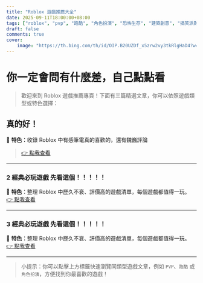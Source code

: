 ```yaml
---
title: "Roblox 遊戲推薦大全"
date: 2025-09-11T18:00:00+08:00
tags: ["roblox", "pvp", "跑酷", "角色扮演", "恐怖生存", "建築創意", "搞笑派對"]
draft: false
comments: true
cover:
    image: "https://th.bing.com/th/id/OIP.B20UZDf_x5zrw2vy3tkRlgHaD4?w=328&h=180&c=7&r=0&o=7&dpr=2&pid=1.7&rm=3" 
---
```



# 你一定會問有什麼差，自己點點看

> 歡迎來到 Roblox 遊戲推薦專頁！下面有三篇精選文章，你可以依照遊戲類型或特色選擇：

## 真的好！
📌 **特色**：收錄 Roblox 中有感筆電真的喜歡的，還有魏巍評論 

> [👉 點我查看](https://kaihchs118.github.io/kai_studio/posts/roblox/)
---
### 2 經典必玩遊戲 先看這個！！！！！
📌 **特色**：整理 Roblox 中歷久不衰、評價高的遊戲清單，每個遊戲都值得一玩。  
[👉 點我查看](https://kaihchs118.github.io/kai_studio/posts/haha/)

---

### 3 經典必玩遊戲 先看這個！！！！！
📌 **特色**：整理 Roblox 中歷久不衰、評價高的遊戲清單，每個遊戲都值得一玩。  
[👉 點我查看](https://kaihchs118.github.io/kai_studio/posts/robloxgames/)

---

> 小提示：你可以點擊上方標籤快速瀏覽同類型遊戲文章，例如 `PVP`、`跑酷` 或 `角色扮演`，方便找到你最喜歡的遊戲！